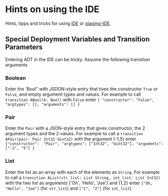 # Hints on using the IDE

Hints, tipps and tricks for using [IDE](https://ide.zilliqa.com/#/) or [staging-IDE](https://stg-ide.zilliqa.com/#/).

## Special Deployment Variables and Transition Parameters
Entering ADT in the IDE can be tricky. Assume the following transition arguments

### Boolean
Enter the 'Bool" with JSDON-style entry that tives the constructor `True` or `False`, and empty argument types and values. For example to call `transition ABool(b: Bool)` with `False` enter `{ "constructor": "False", "argtypes": [], "arguments": [] }`

### Pair
Enter the `Pair` with a JSON-style entry that gives constructor, the 2 argument types and the 2 values. For example to call  a `transition APair(pair: Pair Int32 Uint32)` with the argument (-1,5) enter 
  `{"constructor":  "Pair", "argtypes": ["Int32", "Uint32"], "arguments": ["-1", "5"] }`


### List
Enter the list as an array with each of the elements as `String`. For example to call a 
`transition AList(str_list: List String, int_list: List Int32)` with the two list as arguments {'Oh', 'Hello', 'Joe'} and {1,2} enter `["Oh, "Hello", "Joe"]` (for `str_list`) and `["1", "2"]` (for `int_list`).


